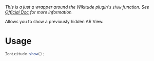 _This is a just a wrapper around the Wikitude plugin's `show` function. See [Official Doc](http://www.wikitude.com/external/doc/documentation/latest/phonegap/referencephonegap.html#show) for more information._

Allows you to show a previously hidden AR View.

# Usage
```javascript
Ionicitude.show();
```